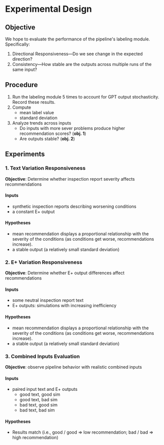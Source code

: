 # Experimental Design

## Objective
We hope to evaluate the performance of the pipeline's labeling module. Specifically:

1. Directional Responsiveness—Do we see change in the expected direction?
2. Consistency—How stable are the outputs across multiple runs of the same input?

## Procedure
1. Run the labeling module 5 times to account for GPT output stochasticity. Record these results.
2. Compute 
   - mean label value
   - standard deviation
3. Analyze trends across inputs
   - Do inputs with more sever problems produce higher recommendation scores? (**obj. 1**)
   - Are outputs stable? (**obj. 2**)

## Experiments

### 1. Text Variation Responsiveness
**Objective**: Determine whether inspection report severity affects recommendations

#### Inputs
- synthetic inspection reports describing worsening conditions
- a constant E+ output

#### Hypotheses

- mean recommendation displays a proportional relationship with the severity of the conditions (as conditions get worse, recommendations increase).
- a stable output (a relatively small standard deviation)

### 2. E+ Variation Responsiveness
**Objective**: Determine whether E+ output differences affect recommendations

#### Inputs

- some neutral inspection report text
- E+ outputs: simulations with increasing inefficiency

#### Hypotheses

- mean recommendation displays a proportional relationship with the severity of the conditions (as conditions get worse, recommendations increase).
- a stable output (a relatively small standard deviation)

### 3. Combined Inputs Evaluation
**Objective**: observe pipeline behavior with realistic combined inputs

#### Inputs

- paired input text and E+ outputs
  - good text, good sim
  - good text, bad sim
  - bad text, good sim
  - bad text, bad sim

#### Hypotheses

- Results match (i.e., good / good => low recommendation; bad / bad => high recommendation)